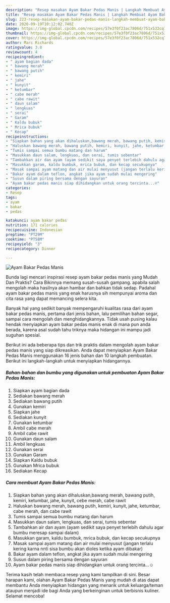 ```yaml
---
description: "Resep masakan Ayam Bakar Pedas Manis | Langkah Membuat Ayam Bakar Pedas Manis Yang Paling Enak"
title: "Resep masakan Ayam Bakar Pedas Manis | Langkah Membuat Ayam Bakar Pedas Manis Yang Paling Enak"
slug: 223-resep-masakan-ayam-bakar-pedas-manis-langkah-membuat-ayam-bakar-pedas-manis-yang-paling-enak
date: 2020-09-19T10:12:02.740Z
image: https://img-global.cpcdn.com/recipes/57e3f0f23ac7806d/751x532cq70/ayam-bakar-pedas-manis-foto-resep-utama.jpg
thumbnail: https://img-global.cpcdn.com/recipes/57e3f0f23ac7806d/751x532cq70/ayam-bakar-pedas-manis-foto-resep-utama.jpg
cover: https://img-global.cpcdn.com/recipes/57e3f0f23ac7806d/751x532cq70/ayam-bakar-pedas-manis-foto-resep-utama.jpg
author: Marc Richards
ratingvalue: 3.8
reviewcount: 4
recipeingredient:
- " ayam bagian dada"
- " bawang merah"
- " bawang putih"
- " kemiri"
- " jahe"
- " kunyit"
- " ketumbar"
- " cabe merah"
- " cabe rawit"
- " daun salam"
- " lengkuas"
- " serai"
- " Garam"
- " Kaldu bubuk"
- " Mrica bubuk"
- " Kecap"
recipeinstructions:
- "Siapkan bahan yang akan dihaluskan,bawang merah, bawang putih, kemiri, ketumbar, jahe, kunyit, cebe merah, cabe rawit"
- "Haluskan bawang merah, bawang putih, kemiri, kunyit, jahe, ketumbar, cabe merah, dan cabe rawit"
- "Tumis sampai semua bumbu matang dan harum"
- "Masukkan daun salam, lengkuas, dan serai, tumis sebentar"
- "Tambahkan air dan ayam (ayam sedikit saya penyet terlebih dahulu agar bumbu meresap sampai dalam)"
- "Masukkan garam, kaldu bumbuk, mrica bubuk, dan kecap secukupnya"
- "Masak sampai ayam matang dan air mulai menyusut (jangan terlalu kering karna nnti sisa bumbu akan dioles ketika ayam dibakar)"
- "Bakar ayam dalam teflon, angkat jika ayam sudah mulai mengering"
- "Susun dalam piring bersama dengan sayuran"
- "Ayam bakar pedas manis siap dihidangkan untuk orang tercinta...☺"
categories:
- Resep
tags:
- ayam
- bakar
- pedas

katakunci: ayam bakar pedas 
nutrition: 171 calories
recipecuisine: Indonesian
preptime: "PT29M"
cooktime: "PT58M"
recipeyield: "3"
recipecategory: Dinner

---
```



![Ayam Bakar Pedas Manis](https://img-global.cpcdn.com/recipes/57e3f0f23ac7806d/751x532cq70/ayam-bakar-pedas-manis-foto-resep-utama.jpg)

Bunda lagi mencari inspirasi resep ayam bakar pedas manis yang Mudah Dan Praktis? Cara Bikinnya memang susah-susah gampang. apabila salah mengolah maka hasilnya akan hambar dan bahkan tidak sedap. Padahal ayam bakar pedas manis yang enak harusnya sih mempunyai aroma dan cita rasa yang dapat memancing selera kita.

Banyak hal yang sedikit banyak mempengaruhi kualitas rasa dari ayam bakar pedas manis, pertama dari jenis bahan, lalu pemilihan bahan segar, sampai cara mengolah dan menghidangkannya. Tidak usah pusing kalau hendak menyiapkan ayam bakar pedas manis enak di mana pun anda berada, karena asal sudah tahu triknya maka hidangan ini mampu jadi suguhan spesial.




Berikut ini ada beberapa tips dan trik praktis dalam mengolah ayam bakar pedas manis yang siap dikreasikan. Anda dapat menyiapkan Ayam Bakar Pedas Manis menggunakan 16 jenis bahan dan 10 langkah pembuatan. Berikut ini langkah-langkah untuk menyiapkan hidangannya.

<!--inarticleads1-->

##### Bahan-bahan dan bumbu yang digunakan untuk pembuatan Ayam Bakar Pedas Manis:

1. Siapkan  ayam bagian dada
1. Sediakan  bawang merah
1. Sediakan  bawang putih
1. Gunakan  kemiri
1. Siapkan  jahe
1. Sediakan  kunyit
1. Gunakan  ketumbar
1. Ambil  cabe merah
1. Ambil  cabe rawit
1. Gunakan  daun salam
1. Ambil  lengkuas
1. Gunakan  serai
1. Gunakan  Garam
1. Siapkan  Kaldu bubuk
1. Gunakan  Mrica bubuk
1. Sediakan  Kecap




<!--inarticleads2-->

##### Cara membuat Ayam Bakar Pedas Manis:

1. Siapkan bahan yang akan dihaluskan,bawang merah, bawang putih, kemiri, ketumbar, jahe, kunyit, cebe merah, cabe rawit
1. Haluskan bawang merah, bawang putih, kemiri, kunyit, jahe, ketumbar, cabe merah, dan cabe rawit
1. Tumis sampai semua bumbu matang dan harum
1. Masukkan daun salam, lengkuas, dan serai, tumis sebentar
1. Tambahkan air dan ayam (ayam sedikit saya penyet terlebih dahulu agar bumbu meresap sampai dalam)
1. Masukkan garam, kaldu bumbuk, mrica bubuk, dan kecap secukupnya
1. Masak sampai ayam matang dan air mulai menyusut (jangan terlalu kering karna nnti sisa bumbu akan dioles ketika ayam dibakar)
1. Bakar ayam dalam teflon, angkat jika ayam sudah mulai mengering
1. Susun dalam piring bersama dengan sayuran
1. Ayam bakar pedas manis siap dihidangkan untuk orang tercinta...☺




Terima kasih telah membaca resep yang kami tampilkan di sini. Besar harapan kami, olahan Ayam Bakar Pedas Manis yang mudah di atas dapat membantu Anda menyiapkan hidangan yang menarik untuk keluarga/teman ataupun menjadi ide bagi Anda yang berkeinginan untuk berbisnis kuliner. Selamat mencoba!
